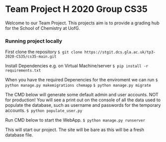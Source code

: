 # Team Project H 2020 Group CS35
 Welcome to our Team Project. This projects aim is to provide a grading hub for the School of Chemistry at UofG.

### Running project locally

First clone the repository
 `$ git clone https://stgit.dcs.gla.ac.uk/tp3-2020-CS35/cs35-main.git`

Install Dependencies e.g. on Virtual Machine/server
 `$ pip install -r requirements.txt`

 When you have the required Depenencies for the enviroment we can run
 `$ python manage.py makemigrations chemapp`
 `$ python manage.py migrate`

The CMD below will generate some default admin and user accounts. NOT for production!
You will see a print out on the console of all the data used to populate the database, such as username and passwords for the temporary accounts.
  `$ python populate_user.py`

Run CMD below to start the WebApp.
 `$ python manage.py runserver`

 This will start our project. The site will be bare as this will be a fresh database file.
